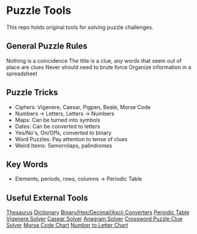 # Puzzle Tools
This repo holds original tools for solving puzzle challenges.

## General Puzzle Rules
Nothing is a coincidence
The title is a clue, any words that seem out of place are clues
Never should need to brute force
Organize information in a spreadsheet

## Puzzle Tricks
- Ciphers: Vigenere, Caesar, Pigpen, Beale, Morse Code
- Numbers -> Letters, Letters -> Numbers
- Maps: Can be turned into symbols
- Dates: Can be converted to letters
- Yes/No's, On/Offs, converted to binary
- Word Puzzles: Pay attention to tense of clues
- Weird Items: Semornilaps, palindromes

## Key Words
- Elements, periods, rows, columns -> Periodic Table

## Useful External Tools
[Thesaurus](http://www.thesaurus.com/)
[Dictionary](http://www.dictionary.com/)
[Binary/Hex/Decimal/Ascii Converters](http://www.binaryhexconverter.com/)
[Periodic Table](http://www.ptable.com/)
[Vigenere Solver](http://www.mygeocachingprofile.com/codebreaker.vigenerecipher.aspx)
[Casear Solver](http://www.xarg.org/tools/caesar-cipher/)
[Anagram Solver](http://www.ssynth.co.uk/~gay/anagram.html)
[Crossword Puzzle Clue Solver](http://www.oneacross.com/)
[Morse Code Chart](https://upload.wikimedia.org/wikipedia/commons/thumb/b/b5/International_Morse_Code.svg/500px-International_Morse_Code.svg.png)
[Number to Letter Chart](https://loganstatta.files.wordpress.com/2014/11/ordeng.jpg)

